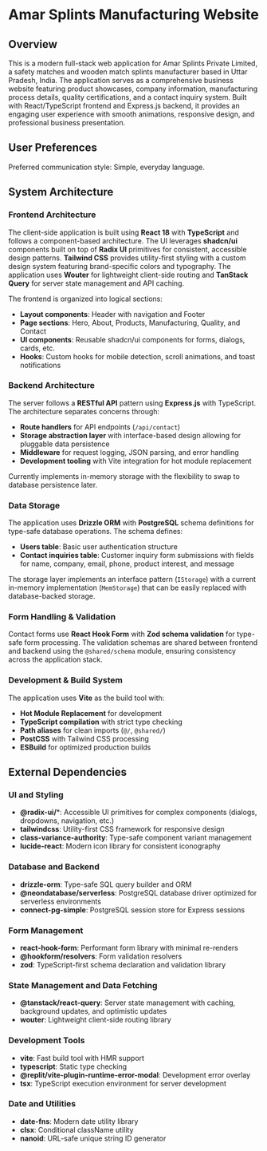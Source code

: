# Amar Splints Manufacturing Website

## Overview

This is a modern full-stack web application for Amar Splints Private Limited, a safety matches and wooden match splints manufacturer based in Uttar Pradesh, India. The application serves as a comprehensive business website featuring product showcases, company information, manufacturing process details, quality certifications, and a contact inquiry system. Built with React/TypeScript frontend and Express.js backend, it provides an engaging user experience with smooth animations, responsive design, and professional business presentation.

## User Preferences

Preferred communication style: Simple, everyday language.

## System Architecture

### Frontend Architecture
The client-side application is built using **React 18** with **TypeScript** and follows a component-based architecture. The UI leverages **shadcn/ui** components built on top of **Radix UI** primitives for consistent, accessible design patterns. **Tailwind CSS** provides utility-first styling with a custom design system featuring brand-specific colors and typography. The application uses **Wouter** for lightweight client-side routing and **TanStack Query** for server state management and API caching.

The frontend is organized into logical sections:
- **Layout components**: Header with navigation and Footer
- **Page sections**: Hero, About, Products, Manufacturing, Quality, and Contact
- **UI components**: Reusable shadcn/ui components for forms, dialogs, cards, etc.
- **Hooks**: Custom hooks for mobile detection, scroll animations, and toast notifications

### Backend Architecture  
The server follows a **RESTful API** pattern using **Express.js** with TypeScript. The architecture separates concerns through:
- **Route handlers** for API endpoints (`/api/contact`)
- **Storage abstraction layer** with interface-based design allowing for pluggable data persistence
- **Middleware** for request logging, JSON parsing, and error handling
- **Development tooling** with Vite integration for hot module replacement

Currently implements in-memory storage with the flexibility to swap to database persistence later.

### Data Storage
The application uses **Drizzle ORM** with **PostgreSQL** schema definitions for type-safe database operations. The schema defines:
- **Users table**: Basic user authentication structure
- **Contact inquiries table**: Customer inquiry form submissions with fields for name, company, email, phone, product interest, and message

The storage layer implements an interface pattern (`IStorage`) with a current in-memory implementation (`MemStorage`) that can be easily replaced with database-backed storage.

### Form Handling & Validation
Contact forms use **React Hook Form** with **Zod schema validation** for type-safe form processing. The validation schemas are shared between frontend and backend using the `@shared/schema` module, ensuring consistency across the application stack.

### Development & Build System
The application uses **Vite** as the build tool with:
- **Hot Module Replacement** for development
- **TypeScript compilation** with strict type checking  
- **Path aliases** for clean imports (`@/`, `@shared/`)
- **PostCSS** with Tailwind CSS processing
- **ESBuild** for optimized production builds

## External Dependencies

### UI and Styling
- **@radix-ui/***: Accessible UI primitives for complex components (dialogs, dropdowns, navigation, etc.)
- **tailwindcss**: Utility-first CSS framework for responsive design
- **class-variance-authority**: Type-safe component variant management
- **lucide-react**: Modern icon library for consistent iconography

### Database and Backend
- **drizzle-orm**: Type-safe SQL query builder and ORM
- **@neondatabase/serverless**: PostgreSQL database driver optimized for serverless environments
- **connect-pg-simple**: PostgreSQL session store for Express sessions

### Form Management
- **react-hook-form**: Performant form library with minimal re-renders
- **@hookform/resolvers**: Form validation resolvers
- **zod**: TypeScript-first schema declaration and validation library

### State Management and Data Fetching
- **@tanstack/react-query**: Server state management with caching, background updates, and optimistic updates
- **wouter**: Lightweight client-side routing library

### Development Tools
- **vite**: Fast build tool with HMR support
- **typescript**: Static type checking
- **@replit/vite-plugin-runtime-error-modal**: Development error overlay
- **tsx**: TypeScript execution environment for server development

### Date and Utilities
- **date-fns**: Modern date utility library
- **clsx**: Conditional className utility
- **nanoid**: URL-safe unique string ID generator